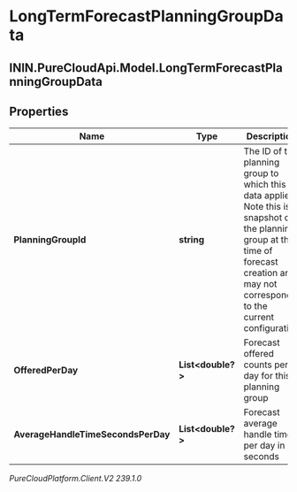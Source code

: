 # LongTermForecastPlanningGroupData

## ININ.PureCloudApi.Model.LongTermForecastPlanningGroupData

## Properties

|Name | Type | Description | Notes|
|------------ | ------------- | ------------- | -------------|
| **PlanningGroupId** | **string** | The ID of the planning group to which this data applies. Note this is a snapshot of the planning group at the time of forecast creation and may not correspond to the current configuration | |
| **OfferedPerDay** | **List&lt;double?&gt;** | Forecast offered counts per day for this planning group | |
| **AverageHandleTimeSecondsPerDay** | **List&lt;double?&gt;** | Forecast average handle time per day in seconds | |



_PureCloudPlatform.Client.V2 239.1.0_
